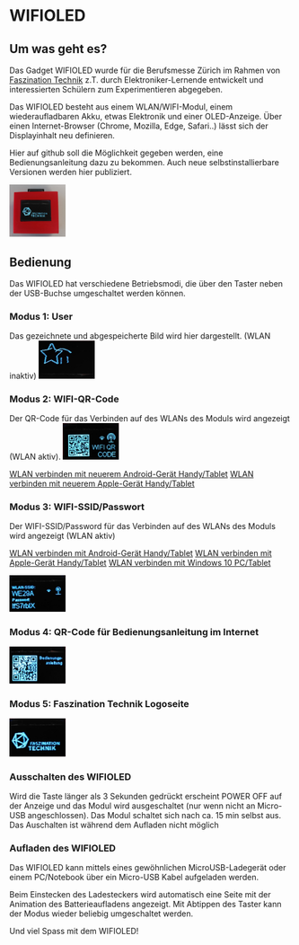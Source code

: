 <h1>WIFIOLED</h1>

<h2>Um was geht es?</h2>

Das Gadget WIFIOLED wurde für die Berufsmesse Zürich im Rahmen von <a href="https://www.faszination-technik.ch">Faszination Technik</a> z.T. durch Elektroniker-Lernende entwickelt und interessierten Schülern zum Experimentieren abgegeben. 

Das WIFIOLED besteht aus einem WLAN/WIFI-Modul, einem wiederaufladbaren Akku, etwas Elektronik und einer OLED-Anzeige.
Über einen Internet-Browser (Chrome, Mozilla, Edge, Safari..) lässt sich der Displayinhalt neu definieren.


Hier auf github soll die Möglichkeit gegeben werden, eine Bedienungsanleitung dazu zu bekommen. 
Auch neue selbstinstallierbare Versionen werden hier publiziert.  

<img src="imgs/wifioled.png" width="100" />

<hl>

<h2>Bedienung</h2>

Das WIFIOLED hat verschiedene Betriebsmodi, die über den Taster neben der USB-Buchse umgeschaltet werden können. 

<h3>Modus 1: User</h3>
Das gezeichnete und abgespeicherte Bild wird hier dargestellt. (WLAN inaktiv)

<img src="imgs/user.png" width="100" />

<h3>Modus 2: WIFI-QR-Code</h3> 
Der QR-Code für das Verbinden auf des WLANs des Moduls wird angezeigt (WLAN aktiv).

<img src="imgs/wifiqr.png" width="100" />

<a href="README-ANDROID-QR.md">WLAN verbinden mit neuerem Android-Gerät Handy/Tablet</a>
<a href="README-IPHONE-QR.md">WLAN verbinden mit neuerem Apple-Gerät Handy/Tablet</a>

<h3>Modus 3: WIFI-SSID/Passwort</h3> 

Der WIFI-SSID/Password für das Verbinden auf des WLANs des Moduls wird angezeigt (WLAN aktiv)

<a href="README-ANDROID.md">WLAN verbinden mit Android-Gerät Handy/Tablet</a>
<a href="README-IPHONE.md">WLAN verbinden mit Apple-Gerät Handy/Tablet</a>
<a href="README-PC.md">WLAN verbinden mit Windows 10 PC/Tablet</a>

<img src="imgs/wifissid.png" width="100" />

<h3>Modus 4: QR-Code für Bedienungsanleitung im Internet</h3>

<img src="imgs/usermanual.png" width="100" />

<h3>Modus 5: Faszination Technik Logoseite</h3>

<img src="imgs/fasztech.png" width="100" />

<h3>Ausschalten des WIFIOLED</h3>

Wird die Taste länger als 3 Sekunden gedrückt erscheint POWER OFF auf der Anzeige und das Modul wird ausgeschaltet (nur wenn nicht an Micro-USB angeschlossen). Das Modul schaltet sich nach ca. 15 min selbst aus. Das Auschalten ist während dem Aufladen nicht möglich 

<h3>Aufladen des WIFIOLED</h3>

Das WIFIOLED kann mittels eines gewöhnlichen MicroUSB-Ladegerät oder einem PC/Notebook über ein Micro-USB Kabel aufgeladen werden.

Beim Einstecken des Ladesteckers wird automatisch eine Seite mit der Animation des Batterieaufladens angezeigt. Mit Abtippen des Taster kann der Modus wieder beliebig umgeschaltet werden.











Und viel Spass mit dem WIFIOLED!